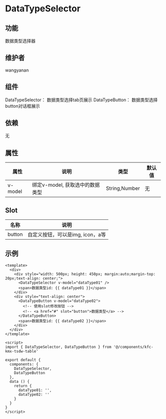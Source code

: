 # DataTypeSelector

## 功能
数据类型选择器

## 维护者
wangyanan

## 组件
DataTypeSelector： 数据类型选择tab页展示
DataTypeButton： 数据类型选择button对话框展示

## 依赖
无

## 属性

| 属性        | 说明                                        | 类型   | 默认值 |
| ----------- | ------------------------------------------ | ------- | ------ |
| v-model       | 绑定v-model, 获取选中的数据类型| String,Number | 无   |

## Slot

| 名称        | 说明                                        |
| ----------- | ------------------------------------------ |
| button       | 自定义按钮，可以是img, icon，a等|

## 示例
```
<template>
  <div>
    <div style="width: 500px; height: 450px; margin:auto;margin-top: 20px;text-align: center;">
      <DataTypeSelector v-model="dataType01" />
      <span>数据类型id: {{ dataType01 }}</span>
    </div>
    <div style="text-align: center">
      <DataTypeButton v-model="dataType02">
        <!-- 使用slot修改按钮 -->
        <!-- <a href="#" slot="button">数据类型</a> -->
      </DataTypeButton>
      <span>数据类型id: {{ dataType02 }}</span>
    </div>
  </div>
</template>

<script>
import { DataTypeSelector, DataTypeButton } from '@/components/kfc-kmx-tsdw-table'

export default {
  components: {
    DataTypeSelector,
    DataTypeButton
  },
  data () {
    return {
      dataType01: '',
      dataType02: ''
    }
  }
}
</script>

```
